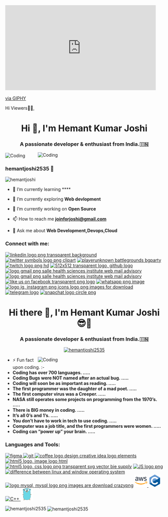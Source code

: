 <iframe src="https://giphy.com/embed/PlkYffUSFZxxlQl9so" width="480" height="270" frameBorder="0" class="giphy-embed" allowFullScreen></iframe><p><a href="https://giphy.com/gifs/PlkYffUSFZxxlQl9so">via GIPHY</a></p>

Hi Viewers👋👋, 
[](https://media.licdn.com/dms/image/D4D16AQG3OFj9Xtpy9w/profile-displaybackgroundimage-shrink_350_1400/0/1679863104465?e=1687392000&v=beta&t=eqf_BwSUd1iQOWK-F-oLaWs1AsnPjwXsPKR3ZMXfzlE)

<h1 align="center">Hi 👋, I'm Hemant Kumar Joshi</h1>
<h3 align="center">A passionate developer & enthusiast from India.🇮🇳</h3>

<img align="center" alt="Coding" width="980" height="380" src="https://joinwithjoshi.w3spaces.com/Photos/vlcsnap-2023-04-23-23h38m18s409.png">
<img align="right" alt="Coding" width="400" src="https://mir-s3-cdn-cf.behance.net/project_modules/max_1200/06f21a161921919.63cd7887d0a70.gif">

### hemantjoshi2535 👋

<p align="left"> <img src="https://komarev.com/ghpvc/?username=hemantjoshi2535&label=Profile%20views&color=0e75b6&style=flat" alt="hemantjoshi" /> </p>


- 🌱 I’m currently learning ****

- 🌱 I’m currently exploring **Web devlopment**
 
- 🔭 I’m currently working on **Open Source**

- 📫 How to reach me **joinforjoshi@gmail.com**

- 💬 Ask me about **Web Development,Devops,Cloud**  
 
<h3 align="left">Connect with me:</h3>
<a href="https://www.linkedin.com/in/hemant-kumar-joshi2535/" title="Image from freepnglogos.com"><img src="https://www.freepnglogos.com/uploads/linkedin-logo-png-transparent-background--27.png" width="50" alt="linkedin logo png transparent background " /></a>
<a href="https://twitter.com/JoinForJoshi" title="Image from freepnglogos.com"><img src="https://www.freepnglogos.com/uploads/twitter-logo-png/twitter-symbols-logo-png-clipart-16.png" width="50" alt="twitter symbols logo png clipart" /></a>
<a href="https://discord.gg/fnKWPxG4fB" title="Image from freepnglogos.com"><img src="https://www.freepnglogos.com/uploads/discord-logo-png/playerunknown-battlegrounds-bgparty-15.png" width="150" alt="playerunknown battlegrounds bgparty" /></a>
<a href="https://www.twitch.tv/hemantjoshi2535" title="Image from freepnglogos.com"><img src="https://www.freepnglogos.com/uploads/twitch-logo-png-hd-12.png" width="90" alt="twitch logo png hd" /></a>
<a href="https://github.com/hemantjoshi2535" title="Image from freepnglogos.com"><img src="https://www.freepnglogos.com/uploads/512x512-logo/512x512-transparent-logo-github-logo-24.png" width="70" alt="512x512 transparent logo, github logo" /></a>
<a href="mailto:joinforjoshi@gmail.com" title="Image from freepnglogos.com"><img src="https://www.freepnglogos.com/uploads/logo-gmail-png/logo-gmail-png-salle-health-sciences-institute-web-mail-advisory-8.png" width="70" alt="logo gmail png salle health sciences institute web mail advisory" /></a>
<a href="https://www.reddit.com/user/HemantJoshi2535/" title="Image from freepnglogos.com"><img src="https://user-images.githubusercontent.com/100144307/233860606-0e28458b-7ad7-42e9-b1a8-1dd5c1184dbe.png" width="60" alt="logo gmail png salle health sciences institute web mail advisory" /></a>
<a href="https://www.facebook.com/profile.php?id=100014699208348" title="Image from freepnglogos.com"><img src="https://www.freepnglogos.com/uploads/like-us-on-facebook-png-logo/like-us-on-facebook-transparent-png-logo-12.png" width="60" alt="like us on facebook transparent png logo" /></a>
<a href="https://wa.me/916394196203" title="Image from freepnglogos.com"><img src="https://www.freepnglogos.com/uploads/whatsapp-png-image-9.png" width="60" alt="whatsapp png image" /></a>
<a href="https://www.instagram.com/hemantjoshi2535/" title="Image from freepnglogos.com"><img src="https://www.freepnglogos.com/uploads/logo-ig-png/logo-ig-instagram-png-icons-logo-png-images-for-download-15.png" width="70" alt="logo ig, instagram png icons logo png images for download" /></a>
<a href="https://t.me/hemantjoshi2535" title="Image from freepnglogos.com"><img src="https://www.freepnglogos.com/uploads/telegram-logo-7.png" width="60" alt="telegram logo" /></a>
<a href="https://www.snapchat.com/add/hemantjoshi8182" title="Image from freepnglogos.com"><img src="https://www.freepnglogos.com/uploads/snapchat-logo-circle-png-4.png" width="60" alt="snapchat logo circle png" /></a>



<h1 align="center">Hi there 👋, I'm Hemant Kumar Joshi 😎🤠</h1>
<h3 align="center">A passionate developer & enthusiast from India.🇮🇳</h3>

<p align="center"> <a href="https://github.com/ryo-ma/github-profile-trophy"><img src="https://github-profile-trophy.vercel.app/?username=hemantjoshi2535" alt="hemantjoshi2535" /></a> </p> 
 

<img align="right" alt="Coding" width="400" src="https://user-images.githubusercontent.com/96458739/193415097-51f6116f-8f8e-43a8-ab8a-ad40019eda8b.gif">

                            

- ⚡ Fun fact upon coding. :- 
- **Coding has over 700 languages. .....**
- **Coding Bugs were NOT named after an actual bug. .....**
- **Coding will soon be as important as reading. .....**
- **The first programmer was the daughter of a mad poet. .....**
- **The first computer virus was a Creeper. .....**
- **NASA still operates some projects on programming from the 1970’s. .....**
- **There is BIG money in coding. .....**
- **It’s all 0’s and 1’s. .....**
- **You don’t have to work in tech to use coding. .....**
- **Computer was a job title, and the first programmers were women. .....**
- **Coding can “power up” your brain. .....**


<h3 align="left">Languages and Tools:</h3>
<p align="left"> 
<a href="https://www.figma.com/" target="_blank" rel="noreferrer"> <img src="https://www.vectorlogo.zone/logos/figma/figma-icon.svg" alt="figma" width="40" height="40"/> </a> 
<a href="https://git-scm.com/" target="_blank" rel="noreferrer"> <img src="https://www.vectorlogo.zone/logos/git-scm/git-scm-icon.svg" alt="git" width="40" height="40"/> </a> 
 <a href="https://www.java.com" title="Image from freepnglogos.com"><img src="https://www.freepnglogos.com/uploads/coffee-logo-png/coffee-logo-design-creative-idea-logo-elements-2.png" width="110" alt="coffee logo design creative idea logo elements" /></a>
<a href="https://www.w3schools.com/html/" title="Image from freepnglogos.com"><img src="https://www.freepnglogos.com/uploads/html5-logo-png/html5-logo-image-logo-html-7.png" width="120" alt="html5 logo, image logo html" /></a> 
<a href="https://www.w3schools.com/css/" title="Image from freepnglogos.com"><img src="https://www.freepnglogos.com/uploads/html5-logo-png/html5-logo-css-logo-png-transparent-svg-vector-bie-supply-9.png" width="70" alt="html5 logo, css logo png transparent svg vector bie supply" /></a>
<a href="https://developer.mozilla.org/en-US/docs/Web/JavaScript" title="Image from freepnglogos.com"><img src="https://www.freepnglogos.com/uploads/javascript-png/js-logo-png-5.png" width="50" alt="JS logo png" /></a>
<a href="https://www.linux.org/" title="Image from freepnglogos.com"><img src="https://www.freepnglogos.com/uploads/linux-png/difference-between-linux-and-window-operating-system-3.png" width="50" alt="difference between linux and window operating system" /></a>
<a href="https://www.mysql.com/" title="Image from freepnglogos.com"><img src="https://www.freepnglogos.com/uploads/logo-mysql-png/logo-mysql-mysql-logo-png-images-are-download-crazypng-21.png" width="50" alt="logo mysql, mysql logo png images are download crazypng" /></a>
<a href="https://aws.amazon.com" target="_blank" rel="noreferrer"> <img src="https://raw.githubusercontent.com/devicons/devicon/master/icons/amazonwebservices/amazonwebservices-original-wordmark.svg" alt="aws" width="40" height="40"/> </a> 
<a href="https://www.cprogramming.com/" target="_blank" rel="noreferrer"> <img src="https://raw.githubusercontent.com/devicons/devicon/master/icons/c/c-original.svg" alt="c" width="40" height="40"/> </a> 
<a href="https://www.w3schools.com/cpp/" target="_blank" rel="noreferrer"> <img class="TutorialCard_cardIcon__2Eygb" src="https://www.w3schools.com/tutorial-logos/cpp.svg" alt="C++" width="40" height="40"/> </a> 
<a href="https://golang.org" target="_blank" rel="noreferrer"> <img src="https://raw.githubusercontent.com/devicons/devicon/master/icons/go/go-original.svg" alt="go" width="40" height="40"/> </a> 
<p><img align="left" src="https://github-readme-stats.vercel.app/api/top-langs?username=hemantjoshi2535&show_icons=true&locale=en&layout=compact" alt="hemantjoshi2535" /></p>

<p>&nbsp;<img align="center" src="https://github-readme-stats.vercel.app/api?username=hemantjoshi2535&show_icons=true&locale=en" alt="hemantjoshi2535" /></p>
